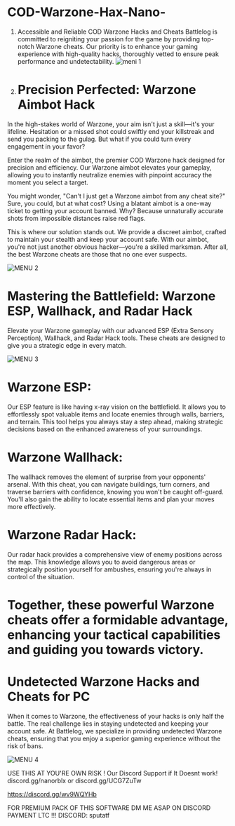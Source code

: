 # COD-Warzone-Hax-Nano-

1. Accessible and Reliable COD Warzone Hacks and Cheats
Battlelog is committed to reigniting your passion for the game by providing top-notch Warzone cheats. Our priority is to enhance your gaming experience with high-quality hacks, thoroughly vetted to ensure peak performance and undetectability.
![meni 1](https://github.com/user-attachments/assets/42a92262-a767-478f-9efa-d16198607c21)


2. # Precision Perfected: Warzone Aimbot Hack
In the high-stakes world of Warzone, your aim isn't just a skill—it's your lifeline. Hesitation or a missed shot could swiftly end your killstreak and send you packing to the gulag. But what if you could turn every engagement in your favor?

Enter the realm of the aimbot, the premier COD Warzone hack designed for precision and efficiency. Our Warzone aimbot elevates your gameplay, allowing you to instantly neutralize enemies with pinpoint accuracy the moment you select a target.

You might wonder, "Can't I just get a Warzone aimbot from any cheat site?" Sure, you could, but at what cost? Using a blatant aimbot is a one-way ticket to getting your account banned. Why? Because unnaturally accurate shots from impossible distances raise red flags.

This is where our solution stands out. We provide a discreet aimbot, crafted to maintain your stealth and keep your account safe. With our aimbot, you're not just another obvious hacker—you're a skilled marksman. After all, the best Warzone cheats are those that no one ever suspects.

![MENU 2](https://github.com/user-attachments/assets/2563f52f-6acf-4dc8-9eb7-6c6796bbb015)



# Mastering the Battlefield: Warzone ESP, Wallhack, and Radar Hack
Elevate your Warzone gameplay with our advanced ESP (Extra Sensory Perception), Wallhack, and Radar Hack tools. These cheats are designed to give you a strategic edge in every match.
 
![MENU 3](https://github.com/user-attachments/assets/326a735f-9c8d-4b08-915c-c0fb9f8ab65f)



# Warzone ESP:
Our ESP feature is like having x-ray vision on the battlefield. It allows you to effortlessly spot valuable items and locate enemies through walls, barriers, and terrain. This tool helps you always stay a step ahead, making strategic decisions based on the enhanced awareness of your surroundings.

# Warzone Wallhack:
The wallhack removes the element of surprise from your opponents' arsenal. With this cheat, you can navigate buildings, turn corners, and traverse barriers with confidence, knowing you won't be caught off-guard. You'll also gain the ability to locate essential items and plan your moves more effectively.

# Warzone Radar Hack:
Our radar hack provides a comprehensive view of enemy positions across the map. This knowledge allows you to avoid dangerous areas or strategically position yourself for ambushes, ensuring you're always in control of the situation.

# Together, these powerful Warzone cheats offer a formidable advantage, enhancing your tactical capabilities and guiding you towards victory.

 

# Undetected Warzone Hacks and Cheats for PC
When it comes to Warzone, the effectiveness of your hacks is only half the battle. The real challenge lies in staying undetected and keeping your account safe. At Battlelog, we specialize in providing undetected Warzone cheats, ensuring that you enjoy a superior gaming experience without the risk of bans.

![MENU 4](https://github.com/user-attachments/assets/a701cc5a-8597-4b0a-956d-312a69895f2e)

USE THIS AT YOU'RE OWN RISK !
Our Discord Support if It Doesnt work!
discord.gg/nanorblx or discord.gg/UCG7ZuTw

https://discord.gg/wv9WQYHb

FOR PREMIUM PACK OF THIS SOFTWARE DM ME ASAP ON DISCORD PAYMENT LTC !!!
DISCORD: sputatf
